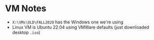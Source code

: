 # VM Notes

* `X:\VMs\OLD\FALL2020` has the Windows one we're using
* Linux VM is Ubuntu 22.04 using VMWare defaults (just downloaded desktop `.iso`)

